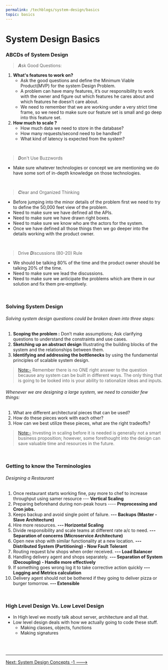 ```yaml
---
permalink: /techblogs/system-design/basics
topic: basics
---
```




# System Design Basics

### ABCDs of System Design

> ***A***sk Good Questions:

1. **What's features to work on?**
    - Ask the good questions and define the Minimum Viable Product(MVP) for the system Design Problem.
    - A problem can have many features, it’s our responsibility to work with the owner and figure out which features he cares about and which features he doesn’t care about.
    - We need to remember that we are working under a very strict time frame, so we need to make sure our feature set is small and go deep into this feature set.
2. **How much to scale ?**
    - How much data we need to store in the database?
    - How many requests/second need to be handled?
    - What kind of latency is expected from the system?

<br>

> ***D***on't  Use Buzzwords

- Make sure whatever technologies or concept we are mentioning we do have some sort of in-depth knowledge on those technologies.

<br>

> ***C***lear and Organized Thinking

- Before jumping into the minor details of the problem first we need to try to define the 50,000 feet view of the problem.
- Need to make sure we have defined all the APIs.
- Need to make sure we have drawn right boxes.
- Need to make sure we know who are the actors for the system.
- Once we have defined all those things then we go deeper into the details working with the product owner.

<br>

> Drive ***D***iscussions (80-20) Rule

- We should be talking 80% of the time and the product owner should be talking 20% of the time.
- Need to make sure we lead the discussions.
- Need to make sure we anticipate the problems which are there in our solution and fix them pre-emptively.

<br>

### Solving System Design

###### Solving system design questions could be broken down into three steps:

1. **Scoping the problem :** Don’t make assumptions; Ask clarifying questions to understand the constraints and use cases.
2. **Sketching up an abstract design** Illustrating the building blocks of the system and the relationships between them.
3. **Identifying and addressing the bottlenecks** by using the fundamental principles of scalable system design.

> [Note:-]() Remember there is no ONE right answer to the question because any system can be built in different ways. The only thing that is going to be looked into is your ability to rationalize ideas and inputs.

###### Whenever we are designing a large system, we need to consider few things:

1. What are different architectural pieces that can be used?
2. How do these pieces work with each other?
3. How can we best utilize these pieces, what are the right tradeoffs?

> [Note:-]() Investing in scaling before it is needed is generally not a smart business proposition; however, some forethought into the design can save valuable time and resources in the future. 

<br>

### Getting to know the Terminologies

###### Designing a Restaurant

1. Once restaurant starts working fine, pay more to chef to increase throughput using samer resource --- **Vertical Scaling**
2. Preparing beforehand during non-peak hours ---- **Preprocessing and Cron jobs.**
3. Keeps backup and avoid single point of failure. **--- Backups (Master - Slave Architecture)**
4. Hire more resources. **--- Horizontal Scaling**
5. Divide responsibility and scale teams at different rate a/c to need. **--- Separation of concerns (Microservice Architecture)**
6. Open new shop with similar functionality at a new location. **--- Distributed System (Partitioning) - Now Fault Tolerant**
7. Routing request b/w shops when order received. **--- Load Balancer**
8. Handling delivery agent and shops separately. **--- Separation of System (Decoupling) - Handle more effectively**
9. If something goes wrong log it to take corrective action quickly **--- Logging and Metrics calculation**
10. Delivery agent should not be bothered if they going to deliver pizza or burger tomorrow. **--- Extensible**

<br>

### High Level Design Vs. Low Level Design

- In High level we mostly talk about server, architecture and all that.
- Low level design deals with how we actually going to code these stuff.
  - Making classes, objects, functions
  - Making signatures

<br>

<br>

------

<a href="concepts-part-1" class="next-button">Next: System Design Concepts -1 ---></a>


